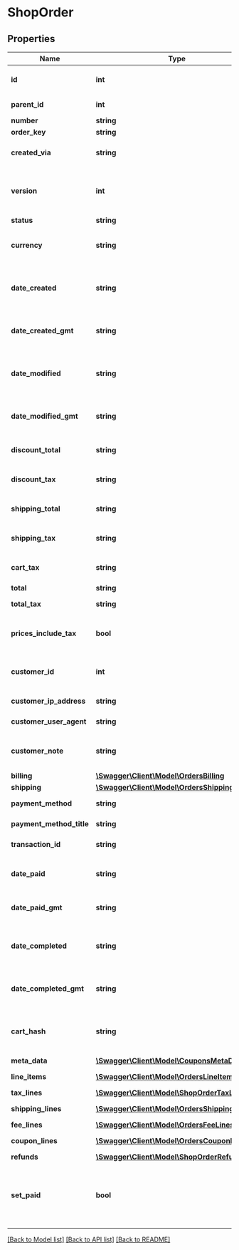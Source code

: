 # ShopOrder

## Properties
Name | Type | Description | Notes
------------ | ------------- | ------------- | -------------
**id** | **int** | Unique identifier for the resource. | [optional] 
**parent_id** | **int** | Parent order ID. | [optional] 
**number** | **string** | Order number. | [optional] 
**order_key** | **string** | Order key. | [optional] 
**created_via** | **string** | Shows where the order was created. | [optional] 
**version** | **int** | Version of WooCommerce which last updated the order. | [optional] 
**status** | **string** | Order status. | [optional] 
**currency** | **string** | Currency the order was created with, in ISO format. | [optional] 
**date_created** | **string** | The date the order was created, in the site&#x27;s timezone. | [optional] 
**date_created_gmt** | **string** | The date the order was created, as GMT. | [optional] 
**date_modified** | **string** | The date the order was last modified, in the site&#x27;s timezone. | [optional] 
**date_modified_gmt** | **string** | The date the order was last modified, as GMT. | [optional] 
**discount_total** | **string** | Total discount amount for the order. | [optional] 
**discount_tax** | **string** | Total discount tax amount for the order. | [optional] 
**shipping_total** | **string** | Total shipping amount for the order. | [optional] 
**shipping_tax** | **string** | Total shipping tax amount for the order. | [optional] 
**cart_tax** | **string** | Sum of line item taxes only. | [optional] 
**total** | **string** | Grand total. | [optional] 
**total_tax** | **string** | Sum of all taxes. | [optional] 
**prices_include_tax** | **bool** | True the prices included tax during checkout. | [optional] 
**customer_id** | **int** | User ID who owns the order. 0 for guests. | [optional] 
**customer_ip_address** | **string** | Customer&#x27;s IP address. | [optional] 
**customer_user_agent** | **string** | User agent of the customer. | [optional] 
**customer_note** | **string** | Note left by customer during checkout. | [optional] 
**billing** | [**\Swagger\Client\Model\OrdersBilling**](OrdersBilling.md) |  | [optional] 
**shipping** | [**\Swagger\Client\Model\OrdersShipping**](OrdersShipping.md) |  | [optional] 
**payment_method** | **string** | Payment method ID. | [optional] 
**payment_method_title** | **string** | Payment method title. | [optional] 
**transaction_id** | **string** | Unique transaction ID. | [optional] 
**date_paid** | **string** | The date the order was paid, in the site&#x27;s timezone. | [optional] 
**date_paid_gmt** | **string** | The date the order was paid, as GMT. | [optional] 
**date_completed** | **string** | The date the order was completed, in the site&#x27;s timezone. | [optional] 
**date_completed_gmt** | **string** | The date the order was completed, as GMT. | [optional] 
**cart_hash** | **string** | MD5 hash of cart items to ensure orders are not modified. | [optional] 
**meta_data** | [**\Swagger\Client\Model\CouponsMetaData[]**](CouponsMetaData.md) | Meta data. | [optional] 
**line_items** | [**\Swagger\Client\Model\OrdersLineItems[]**](OrdersLineItems.md) | Line items data. | [optional] 
**tax_lines** | [**\Swagger\Client\Model\ShopOrderTaxLines[]**](ShopOrderTaxLines.md) | Tax lines data. | [optional] 
**shipping_lines** | [**\Swagger\Client\Model\OrdersShippingLines[]**](OrdersShippingLines.md) | Shipping lines data. | [optional] 
**fee_lines** | [**\Swagger\Client\Model\OrdersFeeLines[]**](OrdersFeeLines.md) | Fee lines data. | [optional] 
**coupon_lines** | [**\Swagger\Client\Model\OrdersCouponLines[]**](OrdersCouponLines.md) | Coupons line data. | [optional] 
**refunds** | [**\Swagger\Client\Model\ShopOrderRefunds[]**](ShopOrderRefunds.md) | List of refunds. | [optional] 
**set_paid** | **bool** | Define if the order is paid. It will set the status to processing and reduce stock items. | [optional] 

[[Back to Model list]](../../README.md#documentation-for-models) [[Back to API list]](../../README.md#documentation-for-api-endpoints) [[Back to README]](../../README.md)

